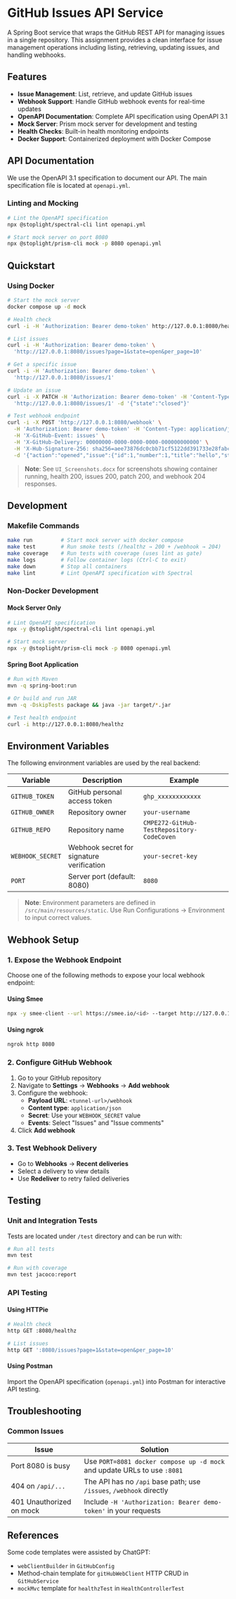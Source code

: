 # GitHub Issues API Service

A Spring Boot service that wraps the GitHub REST API for managing issues in a single repository. This assignment provides a clean interface for issue management operations including listing, retrieving, updating issues, and handling webhooks.

## Features

- **Issue Management**: List, retrieve, and update GitHub issues
- **Webhook Support**: Handle GitHub webhook events for real-time updates
- **OpenAPI Documentation**: Complete API specification using OpenAPI 3.1
- **Mock Server**: Prism mock server for development and testing
- **Health Checks**: Built-in health monitoring endpoints
- **Docker Support**: Containerized deployment with Docker Compose

## API Documentation

We use the OpenAPI 3.1 specification to document our API. The main specification file is located at `openapi.yml`.

### Linting and Mocking

```bash
# Lint the OpenAPI specification
npx @stoplight/spectral-cli lint openapi.yml

# Start mock server on port 8080
npx @stoplight/prism-cli mock -p 8080 openapi.yml
```

## Quickstart

### Using Docker 

```bash
# Start the mock server
docker compose up -d mock

# Health check
curl -i -H 'Authorization: Bearer demo-token' http://127.0.0.1:8080/healthz

# List issues
curl -i -H 'Authorization: Bearer demo-token' \
  'http://127.0.0.1:8080/issues?page=1&state=open&per_page=10'

# Get a specific issue
curl -i -H 'Authorization: Bearer demo-token' \
  'http://127.0.0.1:8080/issues/1'

# Update an issue
curl -i -X PATCH -H 'Authorization: Bearer demo-token' -H 'Content-Type: application/json' \
  'http://127.0.0.1:8080/issues/1' -d '{"state":"closed"}'

# Test webhook endpoint
curl -i -X POST 'http://127.0.0.1:8080/webhook' \
  -H 'Authorization: Bearer demo-token' -H 'Content-Type: application/json' \
  -H 'X-GitHub-Event: issues' \
  -H 'X-GitHub-Delivery: 00000000-0000-0000-0000-000000000000' \
  -H 'X-Hub-Signature-256: sha256=aee73876dc0cbb71cf5122dd391733e28fabc009eba54be1a2066cb1e92c81d1' \
  -d '{"action":"opened","issue":{"id":1,"number":1,"title":"hello","state":"open","user":{"id":1,"login":"alice"}},"repository":{"id":1,"full_name":"<owner>/<repo>"},"sender":{"id":1,"login":"alice"}}'
```

> **Note**: See `UI_Screenshots.docx` for screenshots showing container running, health 200, issues 200, patch 200, and webhook 204 responses.

## Development

### Makefile Commands

```bash
make run         # Start mock server with docker compose
make test        # Run smoke tests (/healthz → 200 + /webhook → 204)
make coverage    # Run tests with coverage (uses lint as gate)
make logs        # Follow container logs (Ctrl-C to exit)
make down        # Stop all containers
make lint        # Lint OpenAPI specification with Spectral
```

### Non-Docker Development

#### Mock Server Only
```bash
# Lint OpenAPI specification
npx -y @stoplight/spectral-cli lint openapi.yml

# Start mock server
npx -y @stoplight/prism-cli mock -p 8080 openapi.yml
```

#### Spring Boot Application
```bash
# Run with Maven
mvn -q spring-boot:run

# Or build and run JAR
mvn -q -DskipTests package && java -jar target/*.jar

# Test health endpoint
curl -i http://127.0.0.1:8080/healthz
```

## Environment Variables

The following environment variables are used by the real backend:

| Variable | Description | Example |
|----------|-------------|---------|
| `GITHUB_TOKEN` | GitHub personal access token | `ghp_xxxxxxxxxxxx` |
| `GITHUB_OWNER` | Repository owner | `your-username` |
| `GITHUB_REPO` | Repository name | `CMPE272-GitHub-TestRepository-CodeCoven` |
| `WEBHOOK_SECRET` | Webhook secret for signature verification | `your-secret-key` |
| `PORT` | Server port (default: 8080) | `8080` |

> **Note**: Environment parameters are defined in `/src/main/resources/static`. Use Run Configurations → Environment to input correct values.

## Webhook Setup

### 1. Expose the Webhook Endpoint

Choose one of the following methods to expose your local webhook endpoint:

#### Using Smee
```bash
npx -y smee-client --url https://smee.io/<id> --target http://127.0.0.1:8080/webhook
```

#### Using ngrok
```bash
ngrok http 8080
```

### 2. Configure GitHub Webhook

1. Go to your GitHub repository
2. Navigate to **Settings** → **Webhooks** → **Add webhook**
3. Configure the webhook:
   - **Payload URL**: `<tunnel-url>/webhook`
   - **Content type**: `application/json`
   - **Secret**: Use your `WEBHOOK_SECRET` value
   - **Events**: Select "Issues" and "Issue comments"
4. Click **Add webhook**

### 3. Test Webhook Delivery

- Go to **Webhooks** → **Recent deliveries**
- Select a delivery to view details
- Use **Redeliver** to retry failed deliveries

## Testing

### Unit and Integration Tests

Tests are located under `/test` directory and can be run with:

```bash
# Run all tests
mvn test

# Run with coverage
mvn test jacoco:report
```

### API Testing

#### Using HTTPie
```bash
# Health check
http GET :8080/healthz

# List issues
http GET ':8080/issues?page=1&state=open&per_page=10'
```

#### Using Postman
Import the OpenAPI specification (`openapi.yml`) into Postman for interactive API testing.

## Troubleshooting

### Common Issues

| Issue             | Solution |
|-------            |----------|
| Port 8080 is busy | Use `PORT=8081 docker compose up -d mock` and update URLs to use `:8081` |
| 404 on `/api/...` | The API has no `/api` base path; use `/issues`, `/webhook` directly |
| 401 Unauthorized on mock | Include `-H 'Authorization: Bearer demo-token'` in your requests |

## References

Some code templates were assisted by ChatGPT:
- `webClientBuilder` in `GitHubConfig`
- Method-chain template for `gitHubWebClient` HTTP CRUD in `GitHubService`
- `mockMvc` template for `healthzTest` in `HealthControllerTest`
